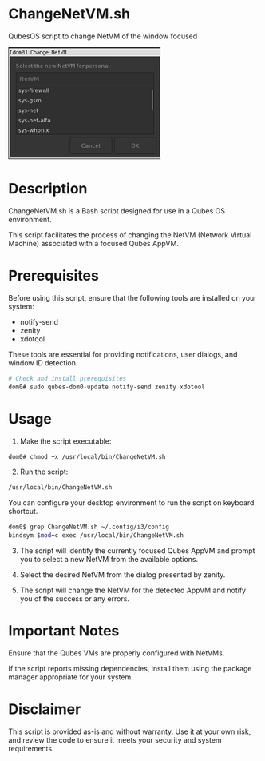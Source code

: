 # ChangeNetVM.sh
QubesOS script to change NetVM of the window focused

![ChangeNetVM.sh screenshot](ChangeNetVM.png "ChangeNetVM.sh screenshot")


# Description
ChangeNetVM.sh is a Bash script designed for use in a Qubes OS environment.

This script facilitates the process of changing the NetVM (Network Virtual Machine) associated with a focused Qubes AppVM.

# Prerequisites
Before using this script, ensure that the following tools are installed on your system:

- notify-send
- zenity
- xdotool

These tools are essential for providing notifications, user dialogs, and window ID detection.

```bash
# Check and install prerequisites
dom0# sudo qubes-dom0-update notify-send zenity xdotool
```
# Usage
1. Make the script executable:
```bash
dom0# chmod +x /usr/local/bin/ChangeNetVM.sh
```

2. Run the script:
```bash
/usr/local/bin/ChangeNetVM.sh
```
You can configure your desktop environment to run the script on keyboard shortcut.
```bash
dom0$ grep ChangeNetVM.sh ~/.config/i3/config
bindsym $mod+c exec /usr/local/bin/ChangeNetVM.sh
```

3. The script will identify the currently focused Qubes AppVM and prompt you to select a new NetVM from the available options.

4. Select the desired NetVM from the dialog presented by zenity.

5. The script will change the NetVM for the detected AppVM and notify you of the success or any errors.

# Important Notes
Ensure that the Qubes VMs are properly configured with NetVMs.

If the script reports missing dependencies, install them using the package manager appropriate for your system.

# Disclaimer
This script is provided as-is and without warranty. Use it at your own risk, and review the code to ensure it meets your security and system requirements.
